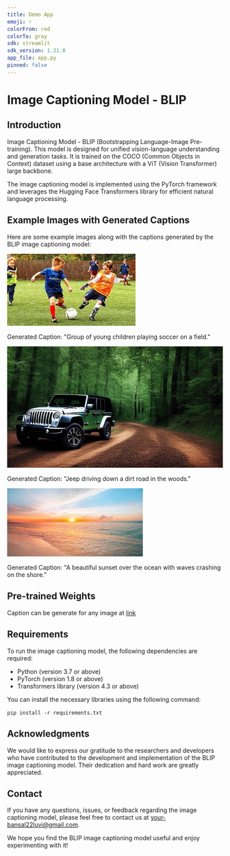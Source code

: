 ```yaml
---
title: Demo App
emoji: ⚡
colorFrom: red
colorTo: gray
sdk: streamlit
sdk_version: 1.21.0
app_file: app.py
pinned: false
---
```

# Image Captioning Model - BLIP

## Introduction
 Image Captioning Model - BLIP (Bootstrapping Language-Image Pre-training). This model is designed for unified vision-language understanding and generation tasks. It is trained on the COCO (Common Objects in Context) dataset using a base architecture with a ViT (Vision Transformer) large backbone.

The image captioning model is implemented using the PyTorch framework and leverages the Hugging Face Transformers library for efficient natural language processing.


## Example Images with Generated Captions
Here are some example images along with the captions generated by the BLIP image captioning model:

![Image 1](images\football.jpeg)

Generated Caption: "Group of young children playing soccer on a field."

![Image 2](images\jeep-woods.jpg)

Generated Caption: "Jeep driving down a dirt road in the woods."

![Image 3](images/sunset.jpeg)

Generated Caption: "A beautiful sunset over the ocean with waves crashing on the shore."

## Pre-trained Weights
Caption can be generate for any image at [link](https://huggingface.co/spaces/luv-bansal/demo-app)

## Requirements
To run the image captioning model, the following dependencies are required:
- Python (version 3.7 or above)
- PyTorch (version 1.8 or above)
- Transformers library (version 4.3 or above)

You can install the necessary libraries using the following command:

```
pip install -r requirements.txt
```

## Acknowledgments
We would like to express our gratitude to the researchers and developers who have contributed to the development and implementation of the BLIP image captioning model. Their dedication and hard work are greatly appreciated.

## Contact
If you have any questions, issues, or feedback regarding the image captioning model, please feel free to contact us at [your-bansal22luvi@gmail.com](mailto:bansal22luvi@gmail.com).

We hope you find the BLIP image captioning model useful and enjoy experimenting with it!

